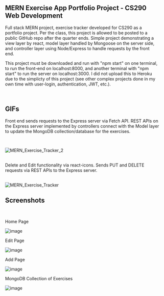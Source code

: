 <h2>MERN Exercise App Portfolio Project - CS290 Web Development</h2>

Full stack MERN project, exercise tracker developed for CS290 as a portfolio project.  Per the class, this project is allowed to be posted to a public GitHub repo after the quarter ends.  Simple project demonstrating a view layer by react, model layer handled by Mongoose on the server side, and controller layer using Node/Express to handle requests by the front end.

This project must be downloaded and run with "npm start" on one terminal, to run the front-end on localhost:8000, and another terminal with "npm start" to run the server on localhost:3000.  I did not upload this to Heroku due to the simplicty of this project (see other complex projects done in my own time with user-login, authentication, JWT, etc.).


<br/>

<h2>GIFs</h2>



Front end sends requests to the Express server via Fetch API.  REST APIs on the Express server implemented by controllers connect with the Model layer to update the MongoDB collection/database for the exercises.

<br/>

![MERN_Exercise_Tracker_2](https://user-images.githubusercontent.com/91037796/198755149-ef6cd095-9a8e-41ee-82b9-bea32f456076.gif)

<br/>
Delete and Edit functionality via react-icons.  Sends PUT and DELETE requests via REST APIs to the Express server.
<br/>
<br/>

![MERN_Exercise_Tracker](https://user-images.githubusercontent.com/91037796/198755045-1404cd71-40a5-45d1-911f-f548adf04cef.gif)


<h2>Screenshots</h2>

<br/>

Home Page

![image](https://user-images.githubusercontent.com/91037796/198750798-c9fe7ffd-fe7a-4e05-93da-811ff8dbbaea.png)

Edit Page
<br/>

![image](https://user-images.githubusercontent.com/91037796/198751123-ac14c1f4-f129-41c6-b152-17040085d083.png)

Add Page
<br/>

![image](https://user-images.githubusercontent.com/91037796/198751194-20d70270-1256-49c6-a4f3-ff2cbfbb72c1.png)


MongoDB Collection of Exercises
<br/>

![image](https://user-images.githubusercontent.com/91037796/198755567-95cdea63-2f4f-436f-8a60-10903c5c471e.png)
